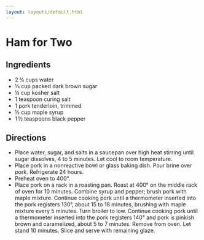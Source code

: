 ```yaml
---
layout: layouts/default.html
---
```


# Ham for Two

## Ingredients

* 2 ¾ cups water
* ⅓ cup packed dark brown sugar
* ¼ cup kosher salt
* 1 teaspoon curing salt
* 1 pork tenderloin, trimmed
* ½ cup maple syrup
* 1 ½ teaspoons black pepper 

## Directions

* Place water, sugar, and salts in a saucepan over high heat stirring until sugar dissolves, 4 to 5 minutes. Let cool to room temperature.
* Place pork in a nonreactive bowl or glass baking dish. Pour brine over pork. Refrigerate 24 hours.
* Preheat oven to 400°.
* Place pork on a rack in a roasting pan. Roast at 400° on the middle rack of oven for 10 minutes. Combine syrup and pepper; brush pork with maple mixture. Continue cooking pork until a thermometer inserted into the pork registers 130°, about 15 to 18 minutes, brushing with maple mixture every 5 minutes. Turn broiler to low. Continue cooking pork until a thermometer inserted into the pork registers 140° and pork is pinkish brown and caramelized, about 5 to 7 minutes. Remove from oven. Let stand 10 minutes. Slice and serve with remaining glaze.
